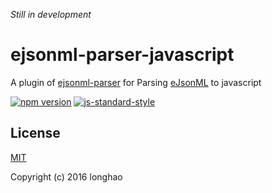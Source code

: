 <i>Still in development</i>

# ejsonml-parser-javascript

A plugin of [ejsonml-parser](https://github.com/lon3/ejsonml-parser) for Parsing [eJsonML](https://github.com/lon3/ejsonml) to javascript

[![npm version](https://badge.fury.io/js/ejsonml-parser-javascript.svg)](https://badge.fury.io/js/ejsonml-parser-javascript)
[![js-standard-style](https://img.shields.io/badge/code%20style-standard-brightgreen.svg)](http://standardjs.com)

## License

[MIT](http://opensource.org/licenses/MIT)

Copyright (c) 2016 longhao
